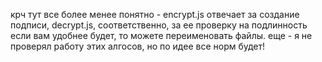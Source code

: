 крч тут все более менее понятно - encrypt.js отвечает за создание подписи, decrypt.js, соответственно, за ее проверку на подлинность
если вам удобнее будет, то можете переименовать файлы.
еще - я не проверял работу этих алгосов, но по идее все норм будет!